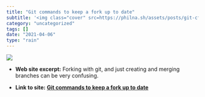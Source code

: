 ```yaml
---
title: "Git commands to keep a fork up to date"
subtitle: '<img class="cover" src=https://philna.sh/assets/posts/git-cfe4c87647c74b7f698ae278bc525a6b701b780451...'
category: "uncategorized"
tags: []
date: "2021-04-06"
type: "rain"
---
```

<img class="cover" src=https://philna.sh/assets/posts/git-cfe4c87647c74b7f698ae278bc525a6b701b7804518e4200d59c38f961155239.png>



* **Web site excerpt:** Forking with git, and just creating and merging branches can be very confusing.

* **Link to site:** **[Git commands to keep a fork up to date](https://philna.sh/blog/2018/08/21/git-commands-to-keep-a-fork-up-to-date)**